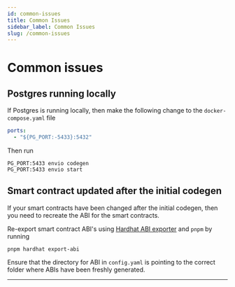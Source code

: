 ```yaml
---
id: common-issues
title: Common Issues
sidebar_label: Common Issues
slug: /common-issues
---
```




# Common issues

## Postgres running locally
If Postgres is running locally, then make the following change to the `docker-compose.yaml` file
```yaml
ports:
  - "${PG_PORT:-5433}:5432"
```

Then run 
```
PG_PORT:5433 envio codegen
PG_PORT:5433 envio start
```


## Smart contract updated after the initial codegen
If your smart contracts have been changed after the initial codegen, then you need to recreate the ABI for the smart contracts.

Re-export smart contract ABI's using [Hardhat ABI exporter](https://www.npmjs.com/package/hardhat-abi-exporter) and `pnpm` by running
```
pnpm hardhat export-abi
```
Ensure that the directory for ABI in `config.yaml` is pointing to the correct folder where ABIs have been freshly generated.

---